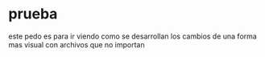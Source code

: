 # prueba

este pedo es para ir viendo como se desarrollan los cambios de una forma mas visual con archivos que no importan
